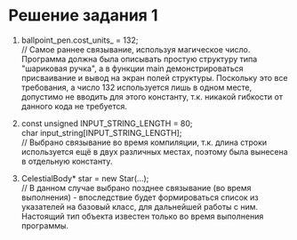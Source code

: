﻿# Решение задания 1

1. ballpoint_pen.cost_units_ = 132;  
// Самое раннее связывание, используя магическое число. Программа должна была описывать простую структуру типа "шариковая ручка", а в функции main демонстрироваться присваивание и вывод на экран полей структуры. Поскольку это все требования, а число 132 используется лишь в одном месте, допустимо не вводить для этого константу, т.к. никакой гибкости от данного кода не требуется.

2. const unsigned INPUT_STRING_LENGTH = 80;  
	 char input_string[INPUT_STRING_LENGTH];  
// Выбрано связывание во время компиляции, т.к. длина строки используется ещё в двух различных местах, поэтому была вынесена в отдельную константу.

3. CelestialBody* star = new Star(...);  
// В данном случае выбрано позднее связывание (во время выполнения) - впоследствие будет формироваться список из указателей на базовый класс, для дальнейшей работы с ним. Настоящий тип объекта известен только во время выполнения программы.

